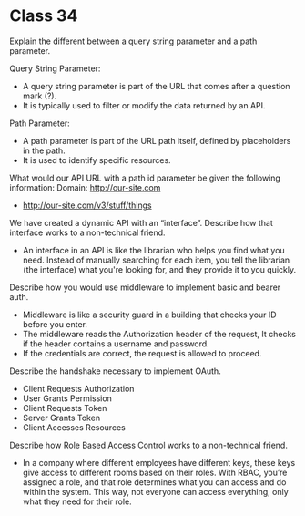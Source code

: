 # Class 34

Explain the different between a query string parameter and a path parameter.

Query String Parameter:

- A query string parameter is part of the URL that comes after a question mark (?).
- It is typically used to filter or modify the data returned by an API.

Path Parameter:

- A path parameter is part of the URL path itself, defined by placeholders in the path.
- It is used to identify specific resources.

What would our API URL with a path id parameter be given the following information:
Domain: http://our-site.com

- http://our-site.com/v3/stuff/things

We have created a dynamic API with an “interface”. Describe how that interface works to a non-technical friend.

- An interface in an API is like the librarian who helps you find what you need. Instead of manually searching for each item, you tell the librarian (the interface) what you're looking for, and they provide it to you quickly.

Describe how you would use middleware to implement basic and bearer auth.

- Middleware is like a security guard in a building that checks your ID before you enter.
- The middleware reads the Authorization header of the request, It checks if the header contains a username and password.
- If the credentials are correct, the request is allowed to proceed. 

Describe the handshake necessary to implement OAuth.

- Client Requests Authorization
- User Grants Permission
- Client Requests Token
- Server Grants Token
- Client Accesses Resources

Describe how Role Based Access Control works to a non-technical friend.

- In a company where different employees have different keys, these keys give access to different rooms based on their roles. With RBAC, you’re assigned a role, and that role determines what you can access and do within the system. This way, not everyone can access everything, only what they need for their role.